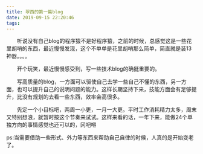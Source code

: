```yaml
---
title: 翠西的第一篇blog
date: 2019-09-15 22:20:46
tags:
---
```

&emsp;&emsp;听说没有自己blog的程序猿不是好程序猿，之前的时候，总感觉这是一些花里胡哨的东西，最近慢慢发现，这个不单单是花里胡哨那么简单，简直就是装13神器。。。。

&emsp;&emsp;开个玩笑，最近慢慢感受到，写一些技术blog的确挺重要的。

&emsp;&emsp;写高质量的blog，一方面可以驱使自己去学一些自己不懂的东西，另一方面，也可以提升自己的说明问题的能力。这样长期坚持下来，技能方面会有足够提升，比没有规划的去看一些东西，效率会高很多。

&emsp;&emsp;先定一个小目标吧，两周一小更，一月一大更。平时工作消耗精力太多，周末又特别想浪，就暂时按这个节奏来试试。这样来看的话，一年下来，能做24个单独方向的事情感觉也还可以的，冈吧嘚


ps:当需要借助一些形式、外力等东西来帮助自己自律的时候，人真的是开始变老了。